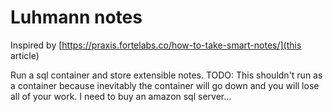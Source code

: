# Luhmann notes

Inspired by [https://praxis.fortelabs.co/how-to-take-smart-notes/](this article)

Run a sql container and store extensible notes. TODO: This shouldn't run as a container because inevitably the container will go down and you will lose all of your work. I need to buy an amazon sql server...